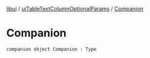 [libui](../README.md) / [uiTableTextColumnOptionalParams](README.md) / [Companion](-companion.md)

# Companion

`companion object Companion : Type`
